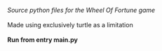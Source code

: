 <i>Source python files for the Wheel Of Fortune game</i></br>
</br>
Made using exclusively turtle as a limitation</br>
</br>
<b>Run from entry main.py<b></br>
